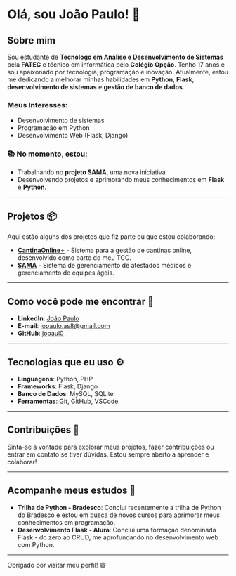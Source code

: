 # Olá, sou João Paulo! 👋

## Sobre mim

Sou estudante de **Tecnólogo em Análise e Desenvolvimento de Sistemas** pela **FATEC** e técnico em informática pelo **Colégio Opção**. Tenho 17 anos e sou apaixonado por tecnologia, programação e inovação. Atualmente, estou me dedicando a melhorar minhas habilidades em **Python**, **Flask**, **desenvolvimento de sistemas** e **gestão de banco de dados**.

### Meus Interesses:
- Desenvolvimento de sistemas
- Programação em Python
- Desenvolvimento Web (Flask, Django)

### 📚 No momento, estou:
- Trabalhando no **projeto SAMA**, uma nova iniciativa.
- Desenvolvendo projetos e aprimorando meus conhecimentos em **Flask** e **Python**.

---

## Projetos 📦

Aqui estão alguns dos projetos que fiz parte ou que estou colaborando:

- [**CantinaOnline+**](https://github.com/jopaul0/CantinaOnline-TCC) - Sistema para a gestão de cantinas online, desenvolvido como parte do meu TCC.
- [**SAMA**](https://github.com/jopaul0/SAMA) - Sistema de gerenciamento de atestados médicos e gerenciamento de equipes ágeis.

---

## Como você pode me encontrar 📱
- **LinkedIn**: [João Paulo](https://www.linkedin.com/in/joaosantos02/)
- **E-mail**: [jopaulo.as8@gmail.com](mailto:jopaulo.as8@gmail.com)
- **GitHub**: [jopaul0](https://github.com/jopaul0)

---

## Tecnologias que eu uso ⚙️

- **Linguagens**: Python, PHP
- **Frameworks**: Flask, Django
- **Banco de Dados**: MySQL, SQLite
- **Ferramentas**: Git, GitHub, VSCode

---

## Contribuições 🤝

Sinta-se à vontade para explorar meus projetos, fazer contribuições ou entrar em contato se tiver dúvidas. Estou sempre aberto a aprender e colaborar!

---

## Acompanhe meus estudos 📖
- **Trilha de Python - Bradesco**: Concluí recentemente a trilha de Python do Bradesco e estou em busca de novos cursos para aprimorar meus conhecimentos em programação.
- **Desenvolvimento Flask - Alura**: Concluí uma formação denominada Flask - do zero ao CRUD, me aprofundando no desenvolvimento web com Python.

---

Obrigado por visitar meu perfil! 😄

